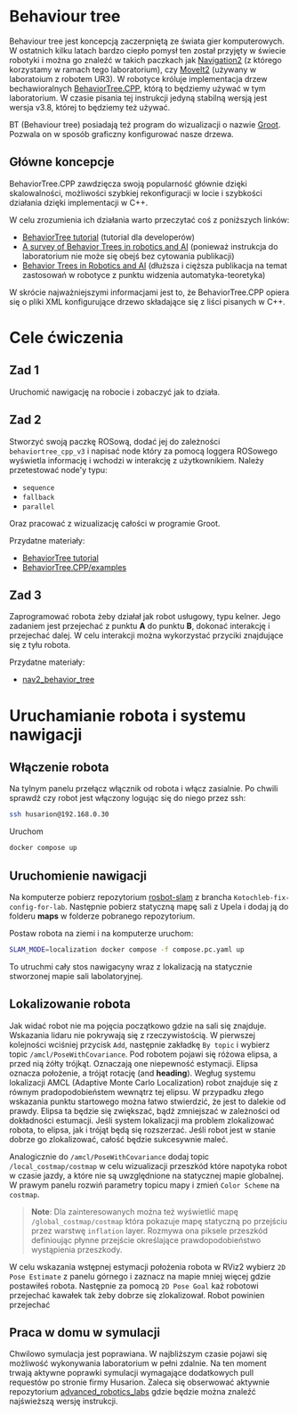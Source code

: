 # Behaviour tree

Behaviour tree jest koncepcją zaczerpniętą ze świata gier komputerowych. W ostatnich kilku latach bardzo ciepło pomysł ten został przyjęty w świecie robotyki i można go znaleźć w takich paczkach jak [Navigation2](https://navigation.ros.org/) (z którego korzystamy w ramach tego laboratorium), czy [MoveIt2](https://moveit.ros.org/) (używany w laboratoium z robotem UR3). W robotyce króluje implementacja drzew bechawioralnych [BehaviorTree.CPP](https://www.behaviortree.dev/), którą to będziemy używać w tym laboratorium. W czasie pisania tej instrukcji jedyną stabilną wersją jest wersja v3.8, której to będziemy też używać.

BT (Behaviour tree) posiadają też program do wizualizacji o nazwie [Groot](https://github.com/BehaviorTree/Groot). Pozwala on w sposób graficzny konfigurować nasze drzewa.

## Główne koncepcje

BehaviorTree.CPP zawdzięcza swoją popularność głównie dzięki skalowalności, możliwości szybkiej rekonfiguracji w locie i szybkości działania dzięki implementacji w C++.

W celu zrozumienia ich działania warto przeczytać coś z poniższych linków:
- [BehaviorTree tutorial](https://www.behaviortree.dev/docs/category/learn-the-basic-concepts) (tutorial dla developerów)
- [A survey of Behavior Trees in robotics and AI](https://www.sciencedirect.com/science/article/pii/S0921889022000513) (ponieważ instrukcja do laboratorium nie może się obejś bez cytowania publikacji)
- [Behavior Trees in Robotics and AI](https://arxiv.org/abs/1709.00084) (dłuższa i cięższa publikacja na temat zastosowań w robotyce z punktu widzenia automatyka-teoretyka)

W skrócie najważniejszymi informacjami jest to, że BehaviorTree.CPP opiera się o pliki XML konfigurujące drzewo składające się z liści pisanych w C++.

# Cele ćwiczenia

## Zad 1

Uruchomić nawigację na robocie i zobaczyć jak to działa.

## Zad 2

Stworzyć swoją paczkę ROSową, dodać jej do zależności `behaviortree_cpp_v3` i napisać node który za pomocą loggera ROSowego wyświetla informację i wchodzi w interakcję z użytkownikiem. Należy przetestować node'y typu:
- `sequence`
- `fallback`
- `parallel`

Oraz pracować z wizualizację całości w programie Groot.

Przydatne materiały:
- [BehaviorTree tutorial](https://www.behaviortree.dev/docs/category/learn-the-basic-concepts)
- [BehaviorTree.CPP/examples](https://github.com/BehaviorTree/BehaviorTree.CPP/tree/master/examples)

## Zad 3
Zaprogramować robota żeby działał jak robot usługowy, typu kelner. Jego zadaniem jest przejechać z punktu **A** do punktu **B**, dokonać interakcję i przejechać dalej. W celu interakcji można wykorzystać przyciki znajdujące się z tyłu robota.

Przydatne materiały:
- [nav2_behavior_tree](https://github.com/ros-planning/navigation2/blob/main/nav2_behavior_tree/README.md)

# Uruchamianie robota i systemu nawigacji

## Włączenie robota

Na tylnym panelu przełącz włącznik od robota i włącz zasialnie.
Po chwili sprawdź czy robot jest włączony logując się do niego przez ssh:
``` bash
ssh husarion@192.168.0.30
```

Uruchom
``` bash
docker compose up
```

## Uruchomienie nawigacji

Na komputerze pobierz repozytorium [rosbot-slam](https://github.com/Kotochleb/rosbot-slam) z brancha `Kotochleb-fix-config-for-lab`.
Następnie pobierz statyczną mapę sali z Upela i dodaj ją do folderu **maps** w folderze pobranego repozytorium.

Postaw robota na ziemi i na komputerze uruchom:
``` bash
SLAM_MODE=localization docker compose -f compose.pc.yaml up
```

To utruchmi cały stos nawigacyny wraz z lokalizacją na statycznie stworzonej mapie sali labolatoryjnej.

## Lokalizowanie robota

Jak widać robot nie ma pojęcia początkowo gdzie na sali się znajduje. Wskazania lidaru nie pokrywają się z rzeczywistością.
W pierwszej kolejności wciśniej przycisk `Add`, następnie zakładkę `By topic` i wybierz topic `/amcl/PoseWithCovariance`.
Pod robotem pojawi się różowa elipsa, a przed nią żółty trójkąt. Oznaczają one niepewność estymacji. Elipsa oznacza położenie, a trójąt rotację (and **heading**). 
Wegług systemu lokalizacji AMCL (Adaptive Monte Carlo Localization) robot znajduje się z równym pradopodobieństem wewnątrz tej elipsu. W przypadku złego wskazania punktu startowego można łatwo stwierdzić, że jest to dalekie od prawdy. Elipsa ta będzie się zwiększać, bądź zmniejszać w zależności od dokładności estumacji. Jeśli system lokalizacji ma problem zlokalizować robota, to elipsa, jak i trójąt będą się rozszerzać. Jeśli robot jest w stanie dobrze go zlokalizować, całość będzie sukcesywnie maleć.

Analogicznie do `/amcl/PoseWithCovariance` dodaj topic `/local_costmap/costmap` w celu wizualizacji przeszkód które napotyka robot w czasie jazdy, a które nie są uwzględnione na statycznej mapie globalnej. W prawym panelu rozwiń parametry topicu mapy i zmień `Color Scheme` na `costmap`.
> **Note**: Dla zainteresowanych można też wyświetlić mapę `/global_costmap/costmap` która pokazuje mapę statyczną po przejściu przez warstwę `inflation` layer. Rozmywa ona piksele przeszkód definioując płynne przejście określające prawdopodobieństwo wystąpienia przeszkody.

W celu wskazania wstępnej estymacji położenia robota w RViz2 wybierz `2D Pose Estimate` z panelu górnego i zaznacz na mapie mniej więcej gdzie postawiłeś robota.
Następnie za pomocą `2D Pose Goal` każ robotowi przejechać kawałek tak żeby dobrze się zlokalizował. Robot powinien przejechać

## Praca w domu w symulacji

Chwilowo symulacja jest poprawiana. W najbliższym czasie pojawi się możliwość wykonywania laboratorium w pełni zdalnie. Na ten moment trwają aktywne poprawki symulacji wymagające dodatkowych pull requestów po stronie firmy Husarion. Zaleca się obserwować aktywnie repozytorium [advanced_robotics_labs](https://github.com/KAIR-RoboLab/advanced_robotics_labs) gdzie będzie można znaleźć najświeższą wersję instrukcji.
